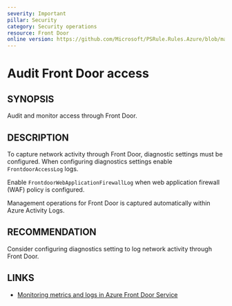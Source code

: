 ```yaml
---
severity: Important
pillar: Security
category: Security operations
resource: Front Door
online version: https://github.com/Microsoft/PSRule.Rules.Azure/blob/main/docs/en/rules/Azure.FrontDoor.Logs.md
---
```


# Audit Front Door access

## SYNOPSIS

Audit and monitor access through Front Door.

## DESCRIPTION

To capture network activity through Front Door, diagnostic settings must be configured.
When configuring diagnostics settings enable `FrontdoorAccessLog` logs.

Enable `FrontdoorWebApplicationFirewallLog` when web application firewall (WAF) policy is configured.

Management operations for Front Door is captured automatically within Azure Activity Logs.

## RECOMMENDATION

Consider configuring diagnostics setting to log network activity through Front Door.

## LINKS

- [Monitoring metrics and logs in Azure Front Door Service](https://docs.microsoft.com/en-us/azure/frontdoor/front-door-diagnostics#diagnostic-logging)
